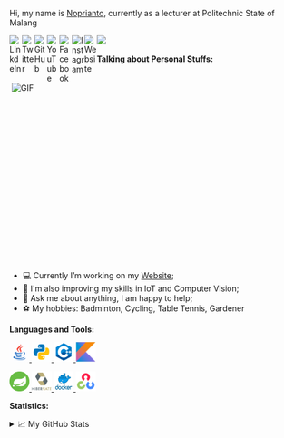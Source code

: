 Hi, my name is [Noprianto](https://sinaungoding.com/), currently as a lecturer at Politechnic State of Malang

<a href="https://www.linkedin.com/in/nopri-anto-0a9764b6/" title="LinkdeIn" target="_blank">
  <img align="left" alt="LinkdeIn" width="22px" src="https://cdn.jsdelivr.net/npm/simple-icons@v3/icons/linkedin.svg" />
</a>
<a href="https://twitter.com/mas_nopri" title="Twitter" target="_blank">
  <img align="left" alt="Twitter" width="22px" src="https://cdn.jsdelivr.net/npm/simple-icons@v3/icons/twitter.svg" />
</a>
<a href="https://github.com/0d3ng" title="GitHub" target="_blank">
  <img align="left" alt="GitHub" width="22px" src="https://cdn.jsdelivr.net/npm/simple-icons@v3/icons/github.svg" />
</a>
<a href="https://www.youtube.com/channel/UCvmvW1EIfevimXK47KYGZIw" title="YouTube" target="_blank">
  <img align="left" alt="YouTube" width="22px" src="https://cdn.jsdelivr.net/npm/simple-icons@v3/icons/youtube.svg" />
</a>
<a href="https://www.facebook.com/nopri.anto.37/" title="Facebook" target="_blank">
  <img align="left" alt="Facebook" width="22px" src="https://cdn.jsdelivr.net/npm/simple-icons@v3/icons/facebook.svg" />
</a>
<a href="https://www.instagram.com/nopri_anto/" title="Instagram" target="_blank">
  <img align="left" alt="Instagram" width="22px" src="https://cdn.jsdelivr.net/npm/simple-icons@v3/icons/instagram.svg" />
</a>
<a href="https://sinaungoding.com/" title="Website" target="_blank">
  <img align="left" alt="Website" width="22px" src="https://cdn.jsdelivr.net/npm/simple-icons@3.11.0/icons/dailymotion.svg" />
</a>

![](https://visitor-badge.glitch.me/badge?page_id=0d3ng)

<a href="https://sinaungoding.com/" title="Website" target="_blank">
  <img align="right" alt="GIF" src="https://github.com/DanielMichalski/DanielMichalski/blob/master/images/other/coding.gif?raw=true" width="500" height="330" />
</a>

**Talking about Personal Stuffs:**
- 💻 Currently I’m working on my [Website](https://www.polinema.ac.id/);
- 🌱 I'm also improving my skills in IoT and Computer Vision; 
- 💬 Ask me about anything, I am happy to help;
- ⚽ My hobbies: Badminton, Cycling, Table Tennis, Gardener

**Languages and Tools:** 
<p>
  <a href="https://www.java.com/en/" title="Java" target="_blank">
    <code><img alt="java" width="35" height="35" src="https://raw.githubusercontent.com/0d3ng/0d3ng/master/images/technologies/icons8-java.gif"></code>
  </a>
  <a href="https://www.python.org/" title="Python" target="_blank">
    <code><img alt="java" width="35" height="35" src="https://raw.githubusercontent.com/0d3ng/0d3ng/master/images/technologies/icons8-python.gif"></code>
  </a>
  <a href="https://www.cplusplus.com/" title="Cpp" target="_blank">
    <code><img alt="java" width="35" height="35" src="https://raw.githubusercontent.com/0d3ng/0d3ng/master/images/technologies/icons8-c++-48.png"></code>
  </a>
  <a href="https://kotlinlang.org/" title="Kotlin" target="_blank">
    <code><img alt="Kotlin" width="35" height="35" src="https://raw.githubusercontent.com/0d3ng/0d3ng/master/images/technologies/kotlin.jpg"></code>
  </a>
</p>
  <a href="https://spring.io/" title="Spring" target="_blank">
    <code><img alt="Spring" width="35" height="35" src="https://raw.githubusercontent.com/0d3ng/0d3ng/master/images/technologies/spring.jpg"></code>
  </a>
  <a href="https://hibernate.org/" title="Hibernate" target="_blank">
    <code><img alt="Hibernate" width="35" height="35" src="https://raw.githubusercontent.com/0d3ng/0d3ng/master/images/technologies/hibernate.jpg"></code>
  </a>
  <a href="https://www.docker.com/" title="Docker" target="_blank">
    <code><img alt="Docker" width="35" height="35" src="https://raw.githubusercontent.com/0d3ng/0d3ng/master/images/technologies/docker.jpg"></code>
  </a>
  <a href="https://opencv.org/" title="OpenCV" target="_blank">
    <code><img alt="OpenCV" width="35" height="35" src="https://raw.githubusercontent.com/0d3ng/0d3ng/master/images/technologies/icons8-opencv-48.png"></code>
  </a>
<p>
  
</p>

**Statistics:**  
<details>
  <summary>📈 My GitHub Stats</summary>
  <br />
  <img alt="Noprianto" src="https://github-readme-stats.vercel.app/api/top-langs/?username=0d3ng&theme=gotham" />
  <img alt="Noprianto" src="https://github-readme-stats.vercel.app/api?username=0d3ng&show_icons=true&theme=gotham" />
</details>
